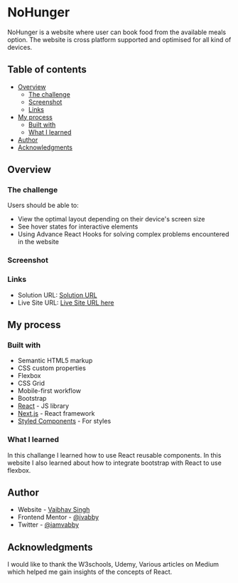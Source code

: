 # NoHunger

NoHunger is a website where user can book food from the available meals option. The website is cross platform supported and optimised for all kind of devices.

## Table of contents

- [Overview](#overview)
  - [The challenge](#the-challenge)
  - [Screenshot](#screenshot)
  - [Links](#links)
- [My process](#my-process)
  - [Built with](#built-with)
  - [What I learned](#what-i-learned)
- [Author](#author)
- [Acknowledgments](#acknowledgments)

## Overview

### The challenge

Users should be able to:

- View the optimal layout depending on their device's screen size
- See hover states for interactive elements
- Using Advance React Hooks for solving complex problems encountered in the website

### Screenshot

<!-- <img src="./public/images/website_desktop.png" width="750">
<img src="./public/images/website_tablet.png" width="450">
<img src="./public/images/website_mobile.png" width="300"> -->

### Links

- Solution URL: [Solution URL](https://github.com/ivabby/NoHunger)
- Live Site URL: [Live Site URL here](https://nohunger.herokuapp.com/)

## My process

### Built with

- Semantic HTML5 markup
- CSS custom properties
- Flexbox
- CSS Grid
- Mobile-first workflow
- Bootstrap
- [React](https://reactjs.org/) - JS library
- [Next.js](https://nextjs.org/) - React framework
- [Styled Components](https://styled-components.com/) - For styles

### What I learned

In this challange I learned how to use React reusable components. In this website I also learned about how to integrate bootstrap with React to use flexbox.

## Author

- Website - [Vaibhav Singh](https://github.com/ivabby)
- Frontend Mentor - [@ivabby](https://www.frontendmentor.io/profile/ivabby)
- Twitter - [@iamvabby](https://twitter.com/iamvabbyy)

## Acknowledgments

I would like to thank the W3schools, Udemy, Various articles on Medium which helped me gain insights of the concepts of React.
